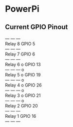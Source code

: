 # PowerPi

## Current GPIO Pinout

— — —  
Relay 8           GPIO 5  
— — —  
Relay 7           GPIO 6  
— — —  
Relay 6   o      GPIO 13  
— — —  o  
Relay 5   o      GPIO 19  
— — —  o  
Relay 4   o      GPIO 26  
— — —  o  
Relay 3   o      GPIO 21  
— — —  o  
Relay 2            GPIO 20  
— — —   
Relay 1            GPIO 16   
— — —   
